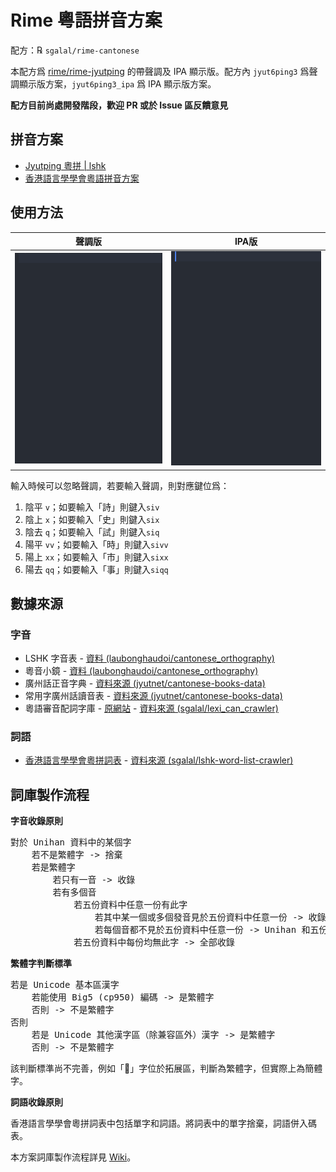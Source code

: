 # Rime 粵語拼音方案

配方：℞ `sgalal/rime-cantonese`

本配方爲 [rime/rime-jyutping](https://github.com/rime/rime-jyutping) 的帶聲調及 IPA 顯示版。配方內 `jyut6ping3` 爲聲調顯示版方案，`jyut6ping3_ipa` 爲 IPA 顯示版方案。

**配方目前尚處開發階段，歡迎 PR 或於 Issue 區反饋意見**

## 拼音方案

- [Jyutping 粵拼 | lshk](https://www.lshk.org/jyutping)
- [香港語言學學會粵語拼音方案](https://zh.wikipedia.org/wiki/香港語言學學會粵語拼音方案)

## 使用方法

| 聲調版                    | IPA版                    |
| ------------------------- | ------------------------ |
| ![示例1](./demo/tone.gif) | ![示例2](./demo/ipa.gif) |

輸入時候可以忽略聲調，若要輸入聲調，則對應鍵位爲：

1. 陰平 `v`；如要輸入「詩」則鍵入`siv`
2. 陰上 `x`；如要輸入「史」則鍵入`six`
3. 陰去 `q`；如要輸入「試」則鍵入`siq`
4. 陽平 `vv`；如要輸入「時」則鍵入`sivv`
5. 陽上 `xx`；如要輸入「市」則鍵入`sixx`
6. 陽去 `qq`；如要輸入「事」則鍵入`siqq`

## 數據來源

### 字音

- LSHK 字音表 - [資料 (laubonghaudoi/cantonese_orthography)](https://github.com/laubonghaudoi/cantonese_orthography/blob/master/LSHK%20Jyutping%20-%20Char%20-%20JP.csv)
- 粵音小鏡 - [資料 (laubonghaudoi/cantonese_orthography)](https://github.com/laubonghaudoi/cantonese_orthography/blob/master/%E7%B2%B5%E9%9F%B3%E5%B0%8F%E9%8F%A1(20160723).xls)
- 廣州話正音字典 - [資料來源 (jyutnet/cantonese-books-data)](https://github.com/jyutnet/cantonese-books-data/tree/master/2004_%E5%BB%A3%E5%B7%9E%E8%A9%B1%E6%AD%A3%E9%9F%B3%E5%AD%97%E5%85%B8)
- 常用字廣州話讀音表 - [資料來源 (jyutnet/cantonese-books-data)](https://github.com/jyutnet/cantonese-books-data/tree/master/1992_%E5%B8%B8%E7%94%A8%E5%AD%97%E5%BB%A3%E5%B7%9E%E8%A9%B1%E8%AE%80%E9%9F%B3%E8%A1%A8)
- 粵語審音配詞字庫 - [原網站](https://humanum.arts.cuhk.edu.hk/Lexis/lexi-can/) - [資料來源 (sgalal/lexi_can_crawler)](https://github.com/sgalal/lexi_can_crawler)

### 詞語

- [香港語言學學會粵拼詞表](https://corpus.eduhk.hk/JPwordlist/) - [資料來源 (sgalal/lshk-word-list-crawler)](https://github.com/sgalal/lshk-word-list-crawler)

## 詞庫製作流程

**字音收錄原則**

<pre>
對於 Unihan 資料中的某個字
    若不是繁體字 -> 捨棄
    若是繁體字
        若只有一音 -> 收錄
        若有多個音
            若五份資料中任意一份有此字
                若其中某一個或多個發音見於五份資料中任意一份 -> 收錄這幾個發音
                若每個音都不見於五份資料中任意一份 -> Unihan 和五份資料中的發音均收錄
            若五份資料中每份均無此字 -> 全部收錄
</pre>

**繁體字判斷標準**

<pre>
若是 Unicode 基本區漢字
    若能使用 Big5 (cp950) 編碼 -> 是繁體字
    否則 -> 不是繁體字
否則
    若是 Unicode 其他漢字區（除兼容區外）漢字 -> 是繁體字
    否則 -> 不是繁體字
</pre>

該判斷標準尚不完善，例如「𬶕」字位於拓展區，判斷為繁體字，但實際上為簡體字。

**詞語收錄原則**

香港語言學學會粵拼詞表中包括單字和詞語。將詞表中的單字捨棄，詞語併入碼表。

本方案詞庫製作流程詳見 [Wiki](https://github.com/sgalal/rime-cantonese/wiki/%E6%9C%AC%E6%96%B9%E6%A1%88%E7%A2%BC%E8%A1%A8%E8%A3%BD%E4%BD%9C%E6%B5%81%E7%A8%8B)。
